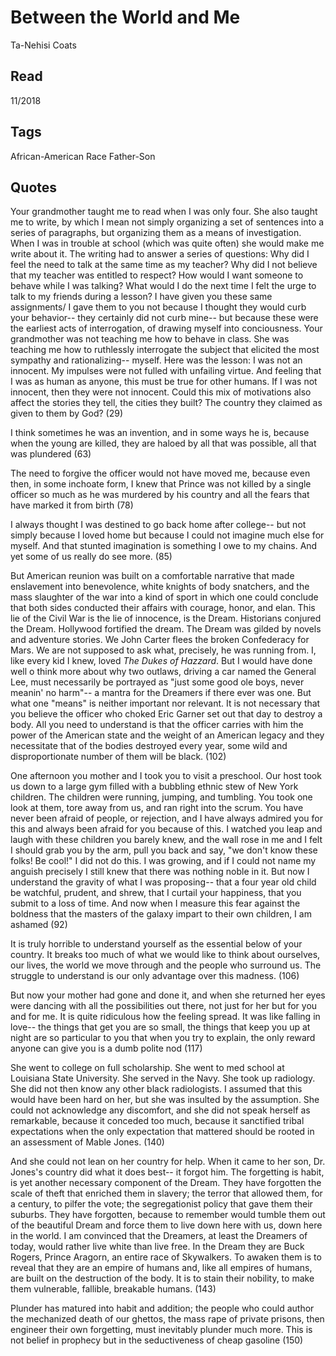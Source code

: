 # Between the World and Me 
Ta-Nehisi Coats

## Read
11/2018

## Tags
African-American Race Father-Son

## Quotes

Your grandmother taught me to read when I was only four. She also taught me to write, by which I mean not simply organizing a set of sentences into a series of paragraphs, but organizing them as a means of investigation. When I was in trouble at school (which was quite often) she would make me write about it. The writing had to answer a series of questions: Why did I feel the need to talk at the same time as my teacher? Why did I not believe that my teacher was entitled to respect? How would I want someone to behave while I was talking? What would I do the next time I felt the urge to talk to my friends during a lesson? I have given you these same assignments/ I gave them to you not because I thought they would curb your behavior-- they certainly did not curb mine-- but because these were the earliest acts of interrogation, of drawing myself into conciousness. Your grandmother was not teaching me how to behave in class. She was teaching me how to ruthlessly interrogate the subject that elicited the most sympathy and rationalizing-- myself. Here was the lesson: I was not an innocent. My impulses were not fulled with unfailing virtue. And feeling that I was as human as anyone, this must be true for other humans. If I was not innocent, then they were not innocent. Could this mix of motivations also affect the stories they tell, the cities they built? The country they claimed as given to them by God? (29)

I think sometimes he was an invention, and in some ways he is, because when the young are killed, they are haloed by all that was possible, all that was plundered (63)

The need to forgive the officer would not have moved me, because even then, in some inchoate form, I knew that Prince was not killed by a single officer so much as he was murdered by his country and all the fears that have marked it from birth (78)

I always thought I was destined to go back home after college-- but not simply because I loved home but because I could not imagine much else for myself. And that stunted imagination is something I owe to my chains. And yet some of us really do see more. (85)

But American reunion was built on a comfortable narrative that made enslavement into benevolence, white knights of body snatchers, and the mass slaughter of the war into a kind of sport in which one could conclude that both sides conducted their affairs with courage, honor, and elan. This lie of the Civil War is the lie of innocence, is the Dream. Historians conjured the Dream. Hollywood fortified the dream. The Dream was gilded by novels and adventure stories. We John Carter flees the broken Confederacy for Mars. We are not supposed to ask what, precisely, he was running from. I, like every kid I knew, loved _The Dukes of Hazzard_. But I would have done well o think more about why two outlaws, driving a car named the General Lee, must necessarily be portrayed as "just some good ole boys, never meanin' no harm"-- a mantra for the Dreamers if there ever was one. But what one "means" is neither important nor relevant. It is not necessary that you believe the officer who choked Eric Garner set out that day to destroy a body. All you need to understand is that the officer carries with him the power of the American state and the weight of an American legacy and they necessitate that of the bodies destroyed every year, some wild and disproportionate number of them will be black.  (102)

One afternoon you mother and I took you to visit a preschool. Our host took us down to a large gym filled with a bubbling ethnic stew of New York children. The children were running, jumping, and tumbling. You took one look at them, tore away from us, and ran right into the scrum. You have never been afraid of people, or rejection, and I have always admired you for this and always been afraid for you because of this. I watched you leap and laugh with these children you barely knew, and the wall rose in me and I felt I should grab you by the arm, pull you back and say, "we don't know these folks! Be cool!" I did not do this. I was growing, and if I could not name my anguish precisely I still knew that there was nothing noble in it. But now I understand the gravity of what I was proposing-- that a four year old child be watchful, prudent, and shrew, that I curtail your happiness, that you submit to a loss of time. And now when I measure this fear against the boldness that the masters of the galaxy impart to their own children, I am ashamed (92)

It is truly horrible to understand yourself as the essential below of your country. It breaks too much of what we would like to think about ourselves, our lives, the world we move through and the people who surround us. The struggle to understand is our only advantage over this madness. (106)

But now your mother had gone and done it, and when she returned her eyes were dancing with all the possibilities out there, not just for her but for you and for me. It is quite ridiculous how the feeling spread. It was like falling in love-- the things that get you are so small, the things that keep you up at night are so particular to you that when you try to explain, the only reward anyone can give you is a dumb polite nod (117)

She went to college on full scholarship. She went to med school at Louisiana State University. She served in the Navy. She took up radiology. She did not then know any other black radiologists. I assumed that this would have been hard on her, but she was insulted by the assumption. She could not acknowledge any discomfort, and she did not speak herself as remarkable, because it conceded too much, because it sanctified tribal expectations when the only expectation that mattered should be rooted in an assessment of Mable Jones. (140)

And she could not lean on her country for help. When it came to her son, Dr. Jones's country did what it does best-- it forgot him. The forgetting is habit, is yet another necessary component of the Dream. They have forgotten the scale of theft that enriched them in slavery; the terror that allowed them, for a century, to pilfer the vote; the segregationist policy that gave them their suburbs. They have forgotten, because to remember would tumble them out of the beautiful Dream and force them to live down here with us, down here in the world. I am convinced that the Dreamers, at least the Dreamers of today, would rather live white than live free. In the Dream they are Buck Rogers, Prince Aragorn, an entire race of Skywalkers. To awaken them is to reveal that they are an empire of humans and, like all empires of humans, are built on the destruction of the body. It is to stain their nobility, to make them vulnerable, fallible, breakable humans. (143)

Plunder has matured into habit and addition; the people who could author the mechanized death of our ghettos, the mass rape of private prisons, then engineer their own forgetting, must inevitably plunder much more. This is not belief in prophecy but in the seductiveness of cheap gasoline (150)
